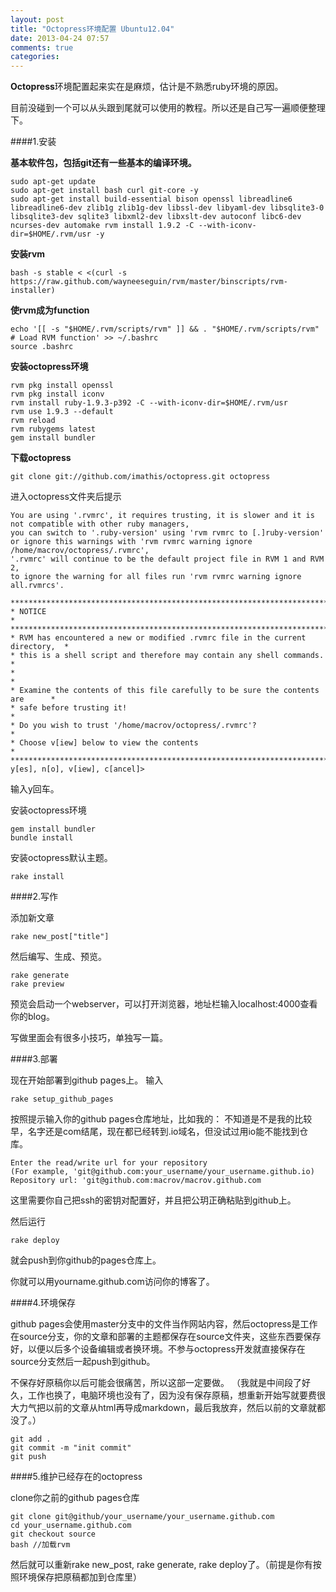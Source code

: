 ```yaml
---
layout: post
title: "Octopress环境配置 Ubuntu12.04"
date: 2013-04-24 07:57
comments: true
categories: 
---
```


**Octopress**环境配置起来实在是麻烦，估计是不熟悉ruby环境的原因。

目前没碰到一个可以从头跟到尾就可以使用的教程。所以还是自己写一遍顺便整理下。



####1.安装

**基本软件包，包括git还有一些基本的编译环境。**
```
sudo apt-get update
sudo apt-get install bash curl git-core -y
sudo apt-get install build-essential bison openssl libreadline6 libreadline6-dev zlib1g zlib1g-dev libssl-dev libyaml-dev libsqlite3-0 libsqlite3-dev sqlite3 libxml2-dev libxslt-dev autoconf libc6-dev ncurses-dev automake rvm install 1.9.2 -C --with-iconv-dir=$HOME/.rvm/usr -y
```
**安装rvm**
```
bash -s stable < <(curl -s https://raw.github.com/wayneeseguin/rvm/master/binscripts/rvm-installer)
```

**使rvm成为function**
```
echo '[[ -s "$HOME/.rvm/scripts/rvm" ]] && . "$HOME/.rvm/scripts/rvm" # Load RVM function' >> ~/.bashrc
source .bashrc
```

**安装octopress环境**
```
rvm pkg install openssl
rvm pkg install iconv
rvm install ruby-1.9.3-p392 -C --with-iconv-dir=$HOME/.rvm/usr
rvm use 1.9.3 --default
rvm reload
rvm rubygems latest
gem install bundler
```

**下载octopress**
```
git clone git://github.com/imathis/octopress.git octopress

```
进入octopress文件夹后提示
```
You are using '.rvmrc', it requires trusting, it is slower and it is not compatible with other ruby managers,
you can switch to '.ruby-version' using 'rvm rvmrc to [.]ruby-version'
or ignore this warnings with 'rvm rvmrc warning ignore /home/macrov/octopress/.rvmrc',
'.rvmrc' will continue to be the default project file in RVM 1 and RVM 2,
to ignore the warning for all files run 'rvm rvmrc warning ignore all.rvmrcs'.

********************************************************************************
* NOTICE                                                                       *
********************************************************************************
* RVM has encountered a new or modified .rvmrc file in the current directory,  *
* this is a shell script and therefore may contain any shell commands.         *
*                                                                              *
* Examine the contents of this file carefully to be sure the contents are      *
* safe before trusting it!                                                     *
* Do you wish to trust '/home/macrov/octopress/.rvmrc'?                        *
* Choose v[iew] below to view the contents                                     *
********************************************************************************
y[es], n[o], v[iew], c[ancel]>
```
输入y回车。

安装octopress环境
```
gem install bundler
bundle install
```

安装octopress默认主题。
```
rake install
```

####2.写作

添加新文章
```
rake new_post["title"]
```
然后编写、生成、预览。
```
rake generate
rake preview
```
预览会启动一个webserver，可以打开浏览器，地址栏输入localhost:4000查看你的blog。

写做里面会有很多小技巧，单独写一篇。


####3.部署

现在开始部署到github pages上。
输入
```
rake setup_github_pages
```
按照提示输入你的github pages仓库地址，比如我的：
不知道是不是我的比较早，名字还是com结尾，现在都已经转到.io域名，但没试过用io能不能找到仓库。
```
Enter the read/write url for your repository
(For example, 'git@github.com:your_username/your_username.github.io)
Repository url: 'git@github.com:macrov/macrov.github.com
```
这里需要你自己把ssh的密钥对配置好，并且把公玥正确粘贴到github上。

然后运行
```
rake deploy
```
就会push到你github的pages仓库上。

你就可以用yourname.github.com访问你的博客了。

####4.环境保存

github pages会使用master分支中的文件当作网站内容，然后octopress是工作在source分支，你的文章和部署的主题都保存在source文件夹，这些东西要保存好，以便以后多个设备编辑或者换环境。不参与octopress开发就直接保存在source分支然后一起push到github。

不保存好原稿你以后可能会很痛苦，所以这部一定要做。
（我就是中间段了好久，工作也换了，电脑环境也没有了，因为没有保存原稿，想重新开始写就要费很大力气把以前的文章从html再导成markdown，最后我放弃，然后以前的文章就都没了。）

```
git add .
git commit -m "init commit"
git push 
```


####5.维护已经存在的octopress

clone你之前的github pages仓库
```
git clone git@github/your_username/your_username.github.com
cd your_username.github.com
git checkout source
bash //加载rvm
```
然后就可以重新rake new_post, rake generate, rake deploy了。（前提是你有按照环境保存把原稿都加到仓库里）

